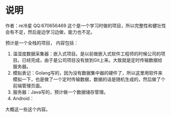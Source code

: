 # 说明
作者：re冷星
QQ:670656469
这个是一个学习时做的项目，所以完整性和健壮性会有不足，然后是边学习边做，能力也不足。

预计是一个全栈的项目，
内容包括：
1. 温湿度数据采集器：嵌入式项目。是以前做嵌入式软件工程师的时候公司的项目。已经完成，由于是公司项目没有放到Git上来。大致就是定时传输数据给服务器。
2. 模拟表记：Golang写的，因为没有数据集中器的硬件了，所以这里用软件来模拟一下，也是做了一个定时传输数据，数据的话是随机生成的，然后做了个前端管理页面。
3. 服务器：Java写的，预计做一个数据储存管理。
4. Android：


大概这一些这个内容。
